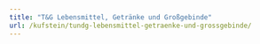 ```yaml
---
title: "T&G Lebensmittel, Getränke und Großgebinde"
url: /kufstein/tundg-lebensmittel-getraenke-und-grossgebinde/
---
```

